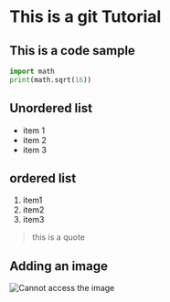 # This is a git Tutorial

## This is a code sample
```py
import math
print(math.sqrt(16))
```

## Unordered list
* item 1
* item 2
* item 3

## ordered list
1. item1
2. item2
3. item3

> this is a quote


## Adding an image

![Cannot access the image](https://myoctocat.com/assets/images/base-octocat.svg)

